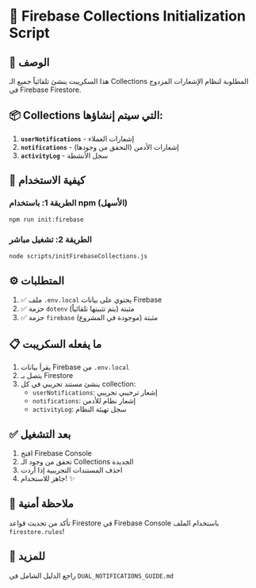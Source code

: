 # 🔧 Firebase Collections Initialization Script

## 📝 الوصف

هذا السكريبت ينشئ تلقائياً جميع الـ Collections المطلوبة لنظام الإشعارات المزدوج في Firebase Firestore.

## 📦 Collections التي سيتم إنشاؤها:

1. **`userNotifications`** - إشعارات العملاء
2. **`notifications`** - إشعارات الأدمن (التحقق من وجودها)
3. **`activityLog`** - سجل الأنشطة

## 🚀 كيفية الاستخدام

### الطريقة 1: باستخدام npm (الأسهل)

```bash
npm run init:firebase
```

### الطريقة 2: تشغيل مباشر

```bash
node scripts/initFirebaseCollections.js
```

## ⚙️ المتطلبات

1. ✅ ملف `.env.local` يحتوي على بيانات Firebase
2. ✅ حزمة `dotenv` مثبتة (يتم تثبيتها تلقائياً)
3. ✅ حزمة `firebase` مثبتة (موجودة في المشروع)

## 📋 ما يفعله السكريبت

1. يقرأ بيانات Firebase من `.env.local`
2. يتصل بـ Firestore
3. ينشئ مستند تجريبي في كل collection:
   - `userNotifications`: إشعار ترحيبي تجريبي
   - `notifications`: إشعار نظام للأدمن
   - `activityLog`: سجل تهيئة النظام

## ✅ بعد التشغيل

1. افتح Firebase Console
2. تحقق من وجود الـ Collections الجديدة
3. احذف المستندات التجريبية إذا أردت
4. جاهز للاستخدام! ✨

## 🔐 ملاحظة أمنية

تأكد من تحديث قواعد Firestore في Firebase Console باستخدام الملف `firestore.rules`!

## 📖 للمزيد

راجع الدليل الشامل في `DUAL_NOTIFICATIONS_GUIDE.md`
